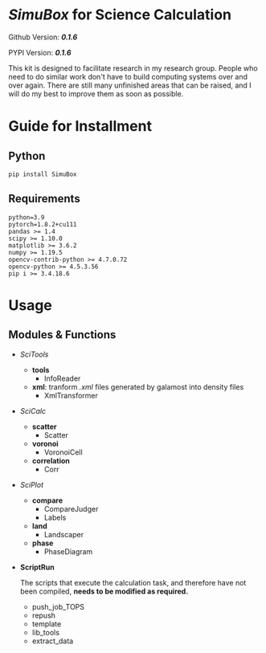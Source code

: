 
# *SimuBox* for Science Calculation

Github Version: ***0.1.6***

PYPI Version: ***0.1.6***

This kit is designed to facilitate research in my research group. People who need to do similar work don't have to build computing systems over and over again.
There are still many unfinished areas that can be raised, and I will do my best to improve them as soon as possible.

# Guide for Installment

## Python


`pip install SimuBox`

## Requirements

```
python=3.9
pytorch=1.8.2+cu111
pandas >= 1.4
scipy >= 1.10.0
matplotlib >= 3.6.2
numpy >= 1.19.5
opencv-contrib-python >= 4.7.0.72
opencv-python >= 4.5.3.56
pip i >= 3.4.18.6
```

# Usage

## Modules & Functions

- *SciTools*
  - **tools**
    - InfoReader
  - **xml**: tranform *.xml* files generated by galamost into density files
    - XmlTransformer
- *SciCalc*
  - **scatter**
    - Scatter
  - **voronoi**
    - VoronoiCell
  - **correlation**
    - Corr
- *SciPlot*
  - **compare**
    - CompareJudger
    - Labels
  - **land**
    - Landscaper
  - **phase**
    - PhaseDiagram
- **ScriptRun**

  The scripts that execute the calculation task, and therefore have not been compiled, **needs to be modified as required.**
  - push_job_TOPS
  - repush
  - template
  - lib_tools
  - extract_data

